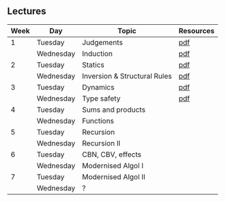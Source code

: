## Lectures

| Week | Day      | Topic                     | Resources                        |
| ---- | -------- | -------------------       | -------------------------------- |
| 1    | Tuesday   | Judgements                | [pdf](lectures/lecture01.pdf)    |
|      | Wednesday  | Induction                 | [pdf](lectures/lecture02.pdf)    |
| 2    | Tuesday   | Statics                   | [pdf](lectures/lecture03.pdf) |
|      | Wednesday  | Inversion & Structural Rules | [pdf](lectures/lecture04.pdf) | 
| 3    | Tuesday   | Dynamics                  | [pdf](lectures/lecture05.pdf) |
|      | Wednesday  | Type safety               | [pdf](lectures/lecture06.pdf) |
| 4    | Tuesday   | Sums and products         | |
|      | Wednesday  | Functions                 | |
| 5    | Tuesday   | Recursion                 | |
|      | Wednesday  | Recursion II              | |
| 6    | Tuesday   | CBN, CBV, effects         | |
|      | Wednesday  | Modernised Algol I        | |
| 7    | Tuesday   | Modernised Algol II       | |
|      | Wednesday  | ?                         | |
